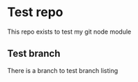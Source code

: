 # Test repo

This repo exists to test my git node module

## Test branch

There is a branch to test branch listing

